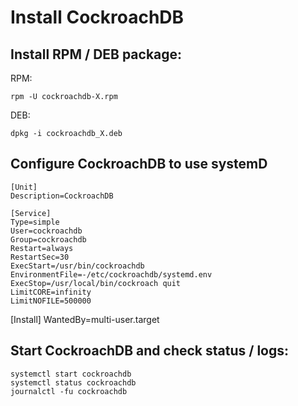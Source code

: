 # Install CockroachDB

## Install RPM / DEB package:

RPM:

```
rpm -U cockroachdb-X.rpm
```

DEB:

```
dpkg -i cockroachdb_X.deb
```
## Configure CockroachDB to use systemD
```
[Unit]
Description=CockroachDB

[Service]
Type=simple
User=cockroachdb
Group=cockroachdb
Restart=always
RestartSec=30
ExecStart=/usr/bin/cockroachdb
EnvironmentFile=-/etc/cockroachdb/systemd.env
ExecStop=/usr/local/bin/cockroach quit
LimitCORE=infinity
LimitNOFILE=500000
```
[Install]
WantedBy=multi-user.target

## Start CockroachDB and check status / logs:

```
systemctl start cockroachdb
systemctl status cockroachdb
journalctl -fu cockroachdb
```

